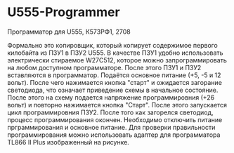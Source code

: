 # U555-Programmer
Программатор для U555, К573РФ1, 2708

Формально это копировщик, который копирует содержимое первого килобайта из ПЗУ1 в ПЗУ2 U555.
В качестве ПЗУ1 удобно использовать электрически стираемое W27C512, которое можно запрограммировать
на любом доступном программаторе. После этого ПЗУ1 и ПЗУ2 вставляются в программатор. Подаётся основное
питание (+5, -5 и 12 вольт). После чего нажимается кнопка "старт" и ожидается загорание светодиода, что
означает приведение схемы в начальное состояние. После этого на схему подается напряжение программировния (+26 вольт)
и повторно нажимается кнопка "Старт". После этого запускается цикл программировния ПЗУ2. После того как загорелся
светодиод, процесс программирования окончен. Необходимо отключить питание прграммирования и основное питание.
Для проверки правильности программирования можно использовать адаптер для программатора TL866 II Plus изображенный на рисунке.

